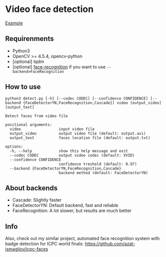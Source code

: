 # Video face detection
[Example](example)

## Requirenments
- Python3
- OpenCV >= 4.5.4, opencv-python
- [optional] tqdm
- [optional] [face-recognition](https://github.com/ageitgey/face_recognition#installation) if you want to use ```--backend=FaceRecognition```

## How to use
```
python3 detect.py [-h] [--codec CODEC] [--confidence CONFIDENCE] [--backend {FaceDetectorYN,FaceRecognition,Cascade}] video [output_video] [output_text]

Detect faces from video file

positional arguments:
  video                 input video file
  output_video          output video file (default: output.avi)
  output_text           faces location file (default: output.txt)

options:
  -h, --help            show this help message and exit
  --codec CODEC         output video codec (default: XVID)
  --confidence CONFIDENCE
                        confidence treshold (default: 0.97)
  --backend {FaceDetectorYN,FaceRecognition,Cascade}
                        backend method (default: FaceDetectorYN)
```

## About backends
- Cascade: Slightly faster
- FaceDetectorYN: Default backend, fast and reliable
- FaceRecognition: A lot slower, but results are much better

## Info
Also, check out my similar project, automated face recognition system with badge detection for ICPC world finals: https://github.com/azat-ismagilov/icpc-faces
